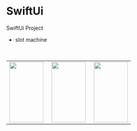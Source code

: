 # SwiftUi
SwiftUi Project

* slot machine

  
  

<br/>  

<table><tr><td valign="top" width="33%">

<img src="https://i.postimg.cc/xd5n0857/Simulator-Screen-Shot-i-Phone-11-Pro-Max-2022-05-26-at-01-06-18.png" align="left" height="160" width="90" />  


</td><td valign="top" width="33%">

<div align="center">
<img src="https://i.postimg.cc/dVKYrrSp/Simulator-Screen-Shot-i-Phone-11-Pro-Max-2022-05-26-at-01-06-33.png" align="center" height="160" width="90" />
</div>  


</td><td valign="top" width="33%">

<div align="right">
<img src="https://i.postimg.cc/D0M1R7R4/Simulator-Screen-Shot-i-Phone-11-Pro-Max-2022-05-26-at-01-06-39.png" align="right" height="160" width="90" />
</div>  


</td></tr></table>
<br />
